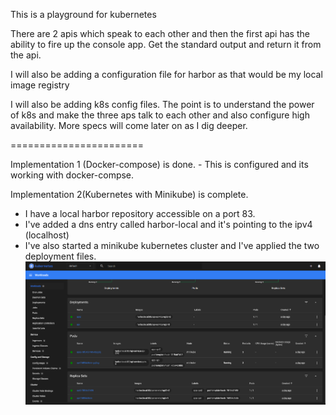 This is a playground for kubernetes

There are 2 apis which speak to each other and then the first api has the ability to fire up the console app. Get the standard output and return it from the api. 

I will also be adding a configuration file for harbor as that would be my local image registry

I will also be adding k8s config files. The point is to understand the power of k8s and make the three aps talk to each other and also configure high availability. More specs will come later on as I dig deeper.

=======================

Implementation 1 (Docker-compose) is done. 
	- This is configured and its working with docker-compse.


Implementation 2(Kubernetes with Minikube) is complete. 
 - I have a local harbor repository accessible on a port 83.
 - I've added a dns entry called harbor-local and it's pointing to the ipv4 (localhost)
 - I've also started a minikube kubernetes cluster and I've applied the two deployment files.
 ![minikube-dashboard](/Resources/minikube-dashboard.png)

